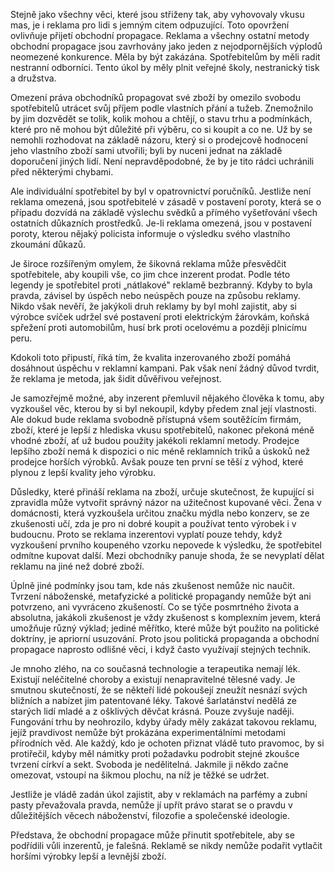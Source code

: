 Stejně jako všechny věci, které jsou střiženy tak, aby vyhovovaly vkusu mas, je i reklama pro lidi s jemným citem odpuzující. Toto opovržení ovlivňuje přijetí obchodní propagace. Reklama a všechny ostatní metody obchodní propagace jsou zavrhovány jako jeden z nejodpornějších výplodů neomezené konkurence. Měla by být zakázána. Spotřebitelům by měli radit nestranní odborníci. Tento úkol by měly plnit veřejné školy, nestranický tisk a družstva.

Omezení práva obchodníků propagovat své zboží by omezilo svobodu spotřebitelů utrácet svůj příjem podle vlastních přání a tužeb. Znemožnilo by jim dozvědět se tolik, kolik mohou a chtějí, o stavu trhu a podmínkách, které pro ně mohou být důležité při výběru, co si koupit a co ne. Už by se nemohli rozhodovat na základě názoru, který si o prodejcově hodnocení jeho vlastního zboží sami utvořili; byli by nuceni jednat na základě doporučení jiných lidí. Není nepravděpodobné, že by je tito rádci uchránili před některými chybami.

Ale individuální spotřebitel by byl v opatrovnictví poručníků. Jestliže není reklama omezená, jsou spotřebitelé v zásadě v postavení poroty, která se o případu dozvídá na základě výslechu svědků a přímého vyšetřování všech ostatních důkazních prostředků. Je-li reklama omezená, jsou v postavení poroty, kterou nějaký policista informuje o výsledku svého vlastního zkoumání důkazů.

Je široce rozšířeným omylem, že šikovná reklama může přesvědčit spotřebitele, aby koupili vše, co jim chce inzerent prodat. Podle této legendy je spotřebitel proti „nátlakové" reklamě bezbranný. Kdyby to byla pravda, závisel by úspěch nebo neúspěch pouze na způsobu reklamy. Nikdo však nevěří, že jakýkoli druh reklamy by byl mohl zajistit, aby si výrobce svíček udržel své postavení proti elektrickým žárovkám, koňská spřežení proti automobilům, husí brk proti ocelovému a později plnicímu peru.

Kdokoli toto připustí, říká tím, že kvalita inzerovaného zboží pomáhá dosáhnout úspěchu v reklamní kampani. Pak však není žádný důvod tvrdit, že reklama je metoda, jak šidit důvěřivou veřejnost.

Je samozřejmě možné, aby inzerent přemluvil nějakého člověka k tomu, aby vyzkoušel věc, kterou by si byl nekoupil, kdyby předem znal její vlastnosti. Ale dokud bude reklama svobodně přístupná všem soutěžícím firmám, zboží, které je lepší z hlediska vkusu spotřebitelů, nakonec překoná méně vhodné zboží, ať už budou použity jakékoli reklamní metody. Prodejce lepšího zboží nemá k dispozici o nic méně reklamních triků a úskoků než prodejce horších výrobků. Avšak pouze ten první se těší z výhod, které plynou z lepší kvality jeho výrobku.

Důsledky, které přináší reklama na zboží, určuje skutečnost, že kupující si zpravidla může vytvořit správný názor na užitečnost kupované věci. Žena v domácnosti, která vyzkoušela určitou značku mýdla nebo konzerv, se ze zkušenosti učí, zda je pro ni dobré koupit a používat tento výrobek i v budoucnu. Proto se reklama inzerentovi vyplatí pouze tehdy, když vyzkoušení prvního koupeného vzorku nepovede k výsledku, že spotřebitel odmítne kupovat další. Mezi obchodníky panuje shoda, že se nevyplatí dělat reklamu na jiné než dobré zboží.

Úplně jiné podmínky jsou tam, kde nás zkušenost nemůže nic naučit. Tvrzení náboženské, metafyzické a politické propagandy nemůže být ani potvrzeno, ani vyvráceno zkušeností. Co se týče posmrtného života a absolutna, jakákoli zkušenost je vždy zkušenost s komplexním jevem, která umožňuje různý výklad; jediné měřítko, které může být použito na politické doktríny, je apriorní usuzování. Proto jsou politická propaganda a obchodní propagace naprosto odlišné věci, i když často využívají stejných technik.

Je mnoho zlého, na co současná technologie a terapeutika nemají lék. Existují neléčitelné choroby a existují nenapravitelné tělesné vady. Je smutnou skutečností, že se někteří lidé pokoušejí zneužít nesnází svých bližních a nabízet jim patentované léky. Takové šarlatánství nedělá ze starých lidí mladé a z ošklivých děvčat krásná. Pouze zvyšuje naději. Fungování trhu by neohrozilo, kdyby úřady měly zakázat takovou reklamu, jejíž pravdivost nemůže být prokázána experimentálními metodami přírodních věd. Ale každý, kdo je ochoten přiznat vládě tuto pravomoc, by si protiřečil, kdyby měl námitky proti požadavku podrobit stejné zkoušce tvrzení církví a sekt. Svoboda je nedělitelná. Jakmile ji někdo začne omezovat, vstoupí na šikmou plochu, na níž je těžké se udržet.

Jestliže je vládě zadán úkol zajistit, aby v reklamách na parfémy a zubní pasty převažovala pravda, nemůže jí upřít právo starat se o pravdu v důležitějších věcech náboženství, filozofie a společenské ideologie.

Představa, že obchodní propagace může přinutit spotřebitele, aby se podřídili vůli inzerentů, je falešná. Reklamě se nikdy nemůže podařit vytlačit horšími výrobky lepší a levnější zboží.